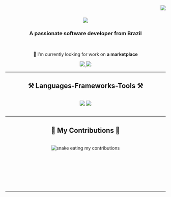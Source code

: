 <img align="right" src="https://visitor-badge.laobi.icu/badge?page_id=IsraelKaiper.IsraelKaiper" />

<h1 align="center">
    <img src="https://readme-typing-svg.herokuapp.com/?font=Righteous&size=35&center=true&vCenter=true&width=500&height=70&duration=4000&lines=Hi+There!+👋;+I'm+Israel+Kaiper!;" />
</h1>

<h3 align="center">A passionate software developer from Brazil </h3>

<br/>

<div align="center">
 
 🔭 I’m currently looking for work on **a marketplace**


 </div>
 
<div align="center"> 
  <a href="mailto:din4miteytb@gmail.com">
    <img src="https://img.shields.io/badge/Gmail-333333?style=for-the-badge&logo=gmail&logoColor=red" />
  </a>
  <a href="https://IsraelKaiper.github.io" target="_blank">
     <img src="https://img.shields.io/badge/Portfolio-FF5722?style=for-the-badge&logo=todoist&logoColor=white" target="_blank" /> <!-- sqlite, safari, google-chrome are other good icon options -->
  </a>
</div>

 <hr/>
 
<h2 align="center">⚒️ Languages-Frameworks-Tools ⚒️</h2>
<br/>
<div align="center">
    <img src="https://skillicons.dev/icons?i=bootstrap,html,css,vscode,github,figma,git" />
    <img src="https://skillicons.dev/icons?i=nodejs,python,javascript,express,mongodb,c,java,mysql" /><br>
</div>

<br/>
<hr/>

<div align="center">
  <h2>🐍 My Contributions 🐍</h2>
  <br>
  <img alt="snake eating my contributions" src="https://raw.githubusercontent.com/IsraelKaiper/IsraelKaiper/output/github-contribution-grid-snake.svg" />
  
  <br/><br/><br/>
</div>

<br/><br/>

<hr/>

<br/>


<br/>
